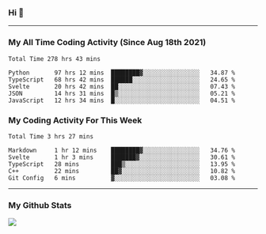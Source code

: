 ### Hi 🙂

---

### My All Time Coding Activity (Since Aug 18th 2021)
<!--START_SECTION:waka-all-->
```text
Total Time 278 hrs 43 mins

Python       97 hrs 12 mins  ████████▓░░░░░░░░░░░░░░░░   34.87 % 
TypeScript   68 hrs 42 mins  ██████░░░░░░░░░░░░░░░░░░░   24.65 % 
Svelte       20 hrs 42 mins  ██░░░░░░░░░░░░░░░░░░░░░░░   07.43 % 
JSON         14 hrs 31 mins  █▒░░░░░░░░░░░░░░░░░░░░░░░   05.21 % 
JavaScript   12 hrs 34 mins  █░░░░░░░░░░░░░░░░░░░░░░░░   04.51 % 
```
<!--END_SECTION:waka-all-->

### My Coding Activity For This Week
<!--START_SECTION:waka-week-->
```text
Total Time 3 hrs 27 mins

Markdown     1 hr 12 mins    ████████▓░░░░░░░░░░░░░░░░   34.76 % 
Svelte       1 hr 3 mins     ███████▓░░░░░░░░░░░░░░░░░   30.61 % 
TypeScript   28 mins         ███▒░░░░░░░░░░░░░░░░░░░░░   13.95 % 
C++          22 mins         ██▓░░░░░░░░░░░░░░░░░░░░░░   10.82 % 
Git Config   6 mins          ▓░░░░░░░░░░░░░░░░░░░░░░░░   03.08 % 
```
<!--END_SECTION:waka-week-->

---

### My Github Stats
[![](https://github-readme-stats.vercel.app/api?username=eroxl&count_private=true&show_icons=true&include_all_commits=true&theme=onedark)](https://github.com/Eroxl)
